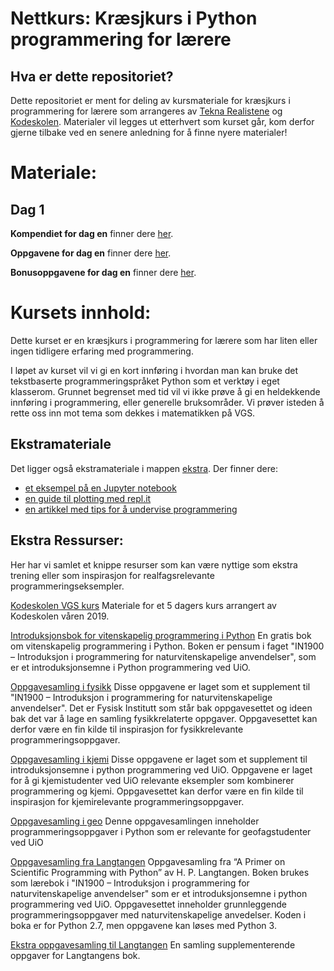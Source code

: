 # Nettkurs: Kræsjkurs i Python programmering for lærere

## Hva er dette repositoriet?
Dette repositoriet er ment for deling av kursmateriale for kræsjkurs i programmering for lærere som arrangeres av [Tekna Realistene](https://www.tekna.no/realistene) og [Kodeskolen](https://simulakodeskolen.no/). Materialer vil legges ut etterhvert som kurset går, kom derfor gjerne tilbake ved en senere anledning for å finne nyere materialer!

# Materiale: 
## Dag 1
**Kompendiet for dag en** finner dere [her](dag1/Kompendium%20dag%201.pdf).

**Oppgavene for dag en** finner dere [her](dag1/Oppgaver%20dag%201.pdf).

**Bonusoppgavene for dag en** finner dere [her](dag1/Bonusoppgaver%20dag%201.pdf).

# Kursets innhold:
Dette kurset er en kræsjkurs i programmering for lærere som har liten eller ingen tidligere erfaring med programmering.

I løpet av kurset vil vi gi en kort innføring i hvordan man kan bruke det tekstbaserte programmeringspråket Python som et verktøy i eget klasserom. Grunnet begrenset med tid vil vi ikke prøve å gi en heldekkende innføring i programmering, eller generelle bruksområder. Vi prøver isteden å rette oss inn mot tema som dekkes i matematikken på VGS.

## Ekstramateriale
Det ligger også ekstramateriale i mappen [ekstra](ekstra/). Der finner dere:
*  [et eksempel på en Jupyter notebook](ekstra/Notebook_demo.ipynb)
*  [en guide til plotting med repl.it](ekstra/plotting_i_replit.md)
*  [en artikkel med tips for å undervise programmering](ekstra/10_quick_tips_for_teaching_programming_brown.pdf)

## Ekstra Ressurser:
Her har vi samlet et knippe resurser som kan være nyttige som ekstra trening eller som inspirasjon for realfagsrelevante programmeringseksempler. 

[Kodeskolen VGS kurs](https://github.com/kodeskolen/vgs)
Materiale for et 5 dagers kurs arrangert av Kodeskolen våren 2019. 

[Introduksjonsbok for vitenskapelig programmering i Python](https://link.springer.com/book/10.1007/978-3-030-50356-7)
En gratis bok om vitenskapelig programmering i Python. Boken er pensum i faget "IN1900 – Introduksjon i programmering for naturvitenskapelige anvendelser", som er et introduksjonsemne i Python programmering ved UiO.

[Oppgavesamling i fysikk](https://github.com/kodeskolen/vgs/blob/master/Oppgavesamlinger/Oppgavesamling%20i%20fysikk.pdf)
Disse oppgavene er laget som et supplement til "IN1900 – Introduksjon i programmering for naturvitenskapelige anvendelser". Det er Fysisk Institutt som står bak oppgavesettet og ideen bak det var å lage en samling fysikkrelaterte oppgaver. Oppgavesettet kan derfor være en fin kilde til inspirasjon for fysikkrelevante programmeringsoppgaver.

[Oppgavesamling i kjemi](https://github.com/kodeskolen/vgs/blob/master/Oppgavesamlinger/Oppgavesamling%20i%20kjemi.pdf)
Disse oppgavene er laget som et supplement til introduksjonsemne i python programmering ved UiO. Oppgavene er laget for å gi kjemistudenter ved UiO relevante eksempler som kombinerer programmering og kjemi. Oppgavesettet kan derfor være en fin kilde til inspirasjon for kjemirelevante programmeringsoppgaver.

[Oppgavesamling i geo](https://github.com/kodeskolen/vgs/blob/master/Oppgavesamlinger/Oppgavesamling%20i%20geo.pdf)
Denne oppgavesamlingen inneholder programmeringsoppgaver i Python som er relevante for geofagstudenter ved UiO

[Oppgavesamling fra Langtangen](https://github.com/kodeskolen/vgs/blob/master/Oppgavesamlinger/Oppgavesamling%20fra%20Langtangen.pdf)
Oppgavesamling fra “A Primer on Scientific Programming with Python” av H. P. Langtangen. Boken brukes som lærebok i "IN1900 – Introduksjon i programmering for naturvitenskapelige anvendelser" som er et introduksjonsemne i python programmering ved UiO. Oppgavesettet inneholder grunnleggende programmeringsoppgaver med naturvitenskapelige anvedelser. Koden i boka er for Python 2.7, men oppgavene kan løses med Python 3.

[Ekstra oppgavesamling til Langtangen](https://github.com/kodeskolen/vgs/blob/master/Oppgavesamlinger/Ekstraoppgaver%20til%20Langtangen.pdf)
En samling supplementerende oppgaver for Langtangens bok.
